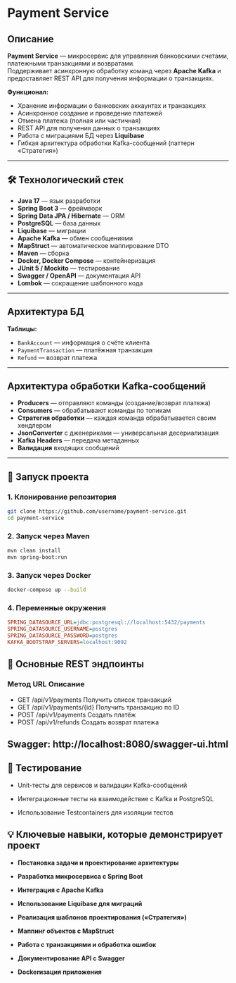 #  Payment Service

##  Описание
**Payment Service** — микросервис для управления банковскими счетами, платежными транзакциями и возвратами.  
Поддерживает асинхронную обработку команд через **Apache Kafka** и предоставляет REST API для получения информации о транзакциях.

**Функционал:**
- Хранение информации о банковских аккаунтах и транзакциях
- Асинхронное создание и проведение платежей
- Отмена платежа (полная или частичная)
- REST API для получения данных о транзакциях
- Работа с миграциями БД через **Liquibase**
- Гибкая архитектура обработки Kafka-сообщений (паттерн «Стратегия»)

---

## 🛠 Технологический стек
- **Java 17** — язык разработки  
- **Spring Boot 3** — фреймворк  
- **Spring Data JPA / Hibernate** — ORM  
- **PostgreSQL** — база данных  
- **Liquibase** — миграции  
- **Apache Kafka** — обмен сообщениями  
- **MapStruct** — автоматическое маппирование DTO  
- **Maven** — сборка  
- **Docker, Docker Compose** — контейнеризация  
- **JUnit 5 / Mockito** — тестирование  
- **Swagger / OpenAPI** — документация API  
- **Lombok** — сокращение шаблонного кода  

---

##  Архитектура БД
**Таблицы:**
- `BankAccount` — информация о счёте клиента  
- `PaymentTransaction` — платёжная транзакция  
- `Refund` — возврат платежа  

---

##  Архитектура обработки Kafka-сообщений
- **Producers** — отправляют команды (создание/возврат платежа)  
- **Consumers** — обрабатывают команды по топикам  
- **Стратегия обработки** — каждая команда обрабатывается своим хендлером  
- **JsonConverter** с дженериками — универсальная десериализация  
- **Kafka Headers** — передача метаданных  
- **Валидация** входящих сообщений  

---

## 🚀 Запуск проекта

### 1. Клонирование репозитория
```bash
git clone https://github.com/username/payment-service.git
cd payment-service
```
### 2. Запуск через Maven
```bash
mvn clean install
mvn spring-boot:run
```
### 3. Запуск через Docker
```bash
docker-compose up --build
```
### 4. Переменные окружения
```ini
SPRING_DATASOURCE_URL=jdbc:postgresql://localhost:5432/payments
SPRING_DATASOURCE_USERNAME=postgres
SPRING_DATASOURCE_PASSWORD=postgres
KAFKA_BOOTSTRAP_SERVERS=localhost:9092
```
## 📌 Основные REST эндпоинты
### Метод	URL	Описание
 - GET	/api/v1/payments	Получить список транзакций
 - GET	/api/v1/payments/{id}	Получить транзакцию по ID
 - POST	/api/v1/payments	Создать платёж
 - POST	/api/v1/refunds	Создать возврат платежа

## Swagger: http://localhost:8080/swagger-ui.html

## 🧪 Тестирование
 - Unit-тесты для сервисов и валидации Kafka-сообщений

 - Интеграционные тесты на взаимодействие с Kafka и PostgreSQL

 - Использование Testcontainers для изоляции тестов

## 💡 Ключевые навыки, которые демонстрирует проект

 - **Постановка задачи и проектирование архитектуры**

 - **Разработка микросервиса с Spring Boot**

 - **Интеграция с Apache Kafka**

 - **Использование Liquibase для миграций**

 - **Реализация шаблонов проектирования («Стратегия»)**

 - **Маппинг объектов с MapStruct**

 - **Работа с транзакциями и обработка ошибок**

 - **Документирование API с Swagger**

 - **Dockerизация приложения**
